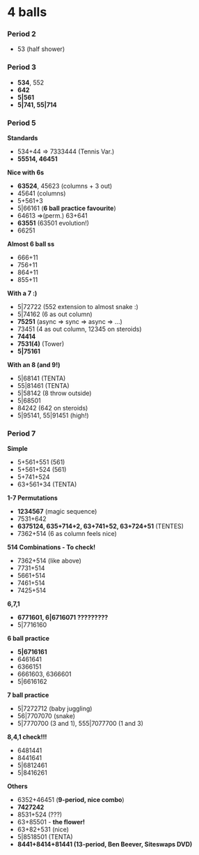 # 4 balls

### Period 2

- 53 (half shower)

### Period 3

- **534**, 552
- **642**
- **5|561**
- **5|741, 55|714**

### Period 5

**Standards**
- 534+44 => 7333444 (Tennis Var.)
- **55514, 46451**

**Nice with 6s**
- **63524**, 45623 (columns + 3 out)
- 45641 (columns)
- 5+561+3
- 5|66161 (**6 ball practice favourite**)
- 64613 =>(perm.) 63+641
- **63551** (63501 evolution!)
- 66251

**Almost 6 ball ss**
- 666+11
- 756+11
- 864+11
- 855+11

**With a 7 :)**
- 5|72722 (552 extension to almost snake :)
- 5|74162 (6 as out column)
- **75251** (async => sync => async => ...)
- 73451 (4 as out column, 12345 on steroids)
- **74414**
- **7531(4)** (Tower)
- **5|75161**

**With an 8 (and 9!)**
- 5|68141 (TENTA)
- 55|81461 (TENTA)
- 5|58142 (8 throw outside)
- 5|68501
- 84242 (642 on steroids)
- 5|95141, 55|91451 (high!)

### Period 7

**Simple**
- 5+561+551 (561)
- 5+561+524 (561)
- 5+741+524
- 63+561+34 (TENTA)

**1-7 Permutations**
- **1234567** (magic sequence)
- 7531+642
- **6375124, 635+714+2, 63+741+52, 63+724+51** (TENTES)
- 7362+514 (6 as column feels nice)

**514 Combinations - To check!**
- 7362+514 (like above)
- 7731+514
- 5661+514
- 7461+514
- 7425+514

**6,7,1**
- **6771601, 6|6716071 ?????????**
- 5|7716160

**6 ball practice**
- **5|6716161**
- 6461641
- 6366151
- 6661603, 6366601
- 5|6616162

**7 ball practice**
- 5|7272712 (baby juggling)
- 56|7707070 (snake)
- 5|7770700 (3 and 1), 555|7077700 (1 and 3)

**8,4,1 check!!!**
- 6481441
- 8441641
- 5|6812461
- 5|8416261

**Others**
- 6352+46451 (**9-period, nice combo**)
- **7427242**
- 8531+524 (???)
- 63+85501 - **the flower!**
- 63+82+531 (nice)
- 5|8518501 (TENTA)
- **8441+8414+81441 (13-period, Ben Beever, Siteswaps DVD)**

